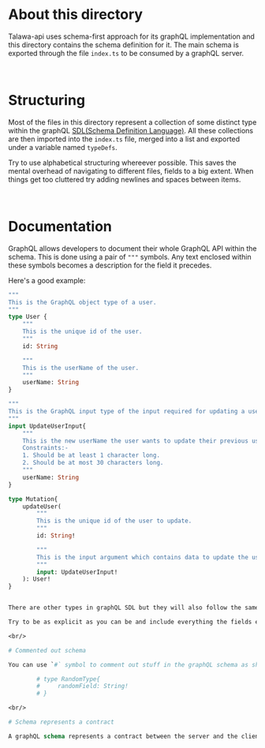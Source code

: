 # About this directory

Talawa-api uses schema-first approach for its graphQL implementation and this directory contains the schema definition for it. The main schema is exported through the file `index.ts` to be consumed by a graphQL server.

<br/>

# Structuring

Most of the files in this directory represent a collection of some distinct type within the graphQL [SDL(Schema Definition Language)](https://graphql.org/learn/). All these collections are then imported into the `index.ts` file, merged into a list and exported under a variable named `typeDefs`.

Try to use alphabetical structuring whereever possible. This saves the mental overhead of navigating to different files, fields to a big extent. When things get too cluttered try adding newlines and spaces between items.

<br/>

# Documentation

GraphQL allows developers to document their whole GraphQL API within the schema. This is done using a pair of `"""` symbols. Any text enclosed within these symbols becomes a description for the field it precedes.

Here's a good example:

```graphql
"""
This is the GraphQL object type of a user.
"""
type User {
    """
    This is the unique id of the user.
    """
    id: String

    """
    This is the userName of the user.
    """
    userName: String
}

"""
This is the GraphQL input type of the input required for updating a user.
"""
input UpdateUserInput{
    """
    This is the new userName the user wants to update their previous userName with.
    Constraints:-
    1. Should be at least 1 character long.
    2. Should be at most 30 characters long.
    """
    userName: String
}

type Mutation{
    updateUser(
        """
        This is the unique id of the user to update.
        """
        id: String!

        """
        This is the input argument which contains data to update the user with.
        """
        input: UpdateUserInput!
    ): User!
}


There are other types in graphQL SDL but they will also follow the same syntax for documentation. Try to document every bit of schema that you can while writing the schema itself. This will save you time later on.

Try to be as explicit as you can be and include everything the fields expect the client to do so that the client consuming your graphQL api doesn't have to manually to check the fields for different edge cases.

<br/>

# Commented out schema

You can use `#` symbol to comment out stuff in the graphQL schema as shown for the `RandomType` below:-

        # type RandomType{
        #     randomField: String!
        # }

<br/>

# Schema represents a contract

A graphQL schema represents a contract between the server and the clients. Be very careful when editing the schema as you can unknowingly edit stuff which breaks functionality for all clients relying on the schema. Read the [graphQL spec](https://spec.graphql.org/October2021/) for more information.
```
